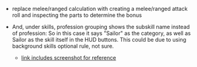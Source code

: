 - replace melee/ranged calculation with creating a melee/ranged attack roll and inspecting the parts to determine the bonus

- And, under skills, profession grouping shows the subskill name instead of profession:  So in this case it says "Sailor" as the category, as well as Sailor as the skill itself in the HUD buttons.  This could be due to using background skills optional rule, not sure.
  - [link includes screenshot for reference](https://discord.com/channels/852297995907366922/1135052770173530222/1359581742150975780)
